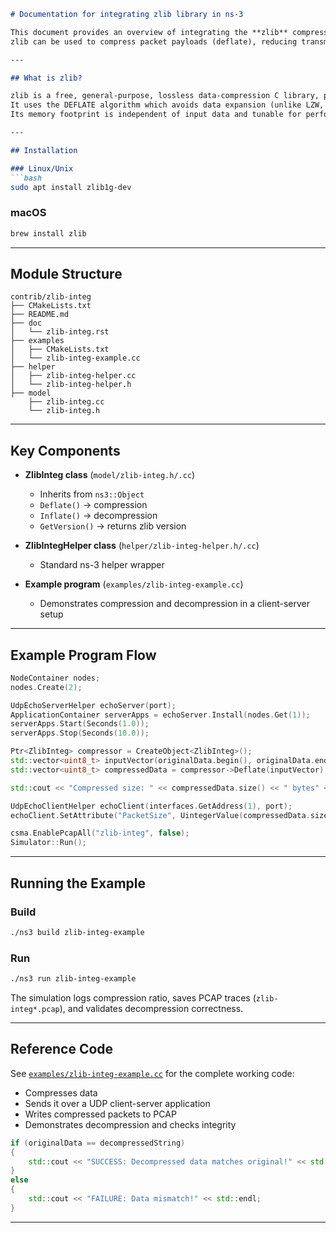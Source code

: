 ````markdown
# Documentation for integrating zlib library in ns-3

This document provides an overview of integrating the **zlib** compression library into **ns-3**.  
zlib can be used to compress packet payloads (deflate), reducing transmission delay and latency.

---

## What is zlib?

zlib is a free, general-purpose, lossless data-compression C library, portable across platforms and not covered by patents.  
It uses the DEFLATE algorithm which avoids data expansion (unlike LZW, which can enlarge data in extreme cases).  
Its memory footprint is independent of input data and tunable for performance vs. compression ratio.

---

## Installation

### Linux/Unix
```bash
sudo apt install zlib1g-dev
````

### macOS

```bash
brew install zlib
```

---

## Module Structure

```
contrib/zlib-integ
├── CMakeLists.txt
├── README.md
├── doc
│   └── zlib-integ.rst
├── examples
│   ├── CMakeLists.txt
│   └── zlib-integ-example.cc
├── helper
│   ├── zlib-integ-helper.cc
│   └── zlib-integ-helper.h
├── model
    ├── zlib-integ.cc
    └── zlib-integ.h
```

---

## Key Components

* **ZlibInteg class** (`model/zlib-integ.h/.cc`)

  * Inherits from `ns3::Object`
  * `Deflate()` → compression
  * `Inflate()` → decompression
  * `GetVersion()` → returns zlib version

* **ZlibIntegHelper class** (`helper/zlib-integ-helper.h/.cc`)

  * Standard ns-3 helper wrapper

* **Example program** (`examples/zlib-integ-example.cc`)

  * Demonstrates compression and decompression in a client-server setup

---

## Example Program Flow

```cpp
NodeContainer nodes;
nodes.Create(2);

UdpEchoServerHelper echoServer(port);
ApplicationContainer serverApps = echoServer.Install(nodes.Get(1));
serverApps.Start(Seconds(1.0));
serverApps.Stop(Seconds(10.0));

Ptr<ZlibInteg> compressor = CreateObject<ZlibInteg>();
std::vector<uint8_t> inputVector(originalData.begin(), originalData.end());
std::vector<uint8_t> compressedData = compressor->Deflate(inputVector);

std::cout << "Compressed size: " << compressedData.size() << " bytes" << std::endl;

UdpEchoClientHelper echoClient(interfaces.GetAddress(1), port);
echoClient.SetAttribute("PacketSize", UintegerValue(compressedData.size()));

csma.EnablePcapAll("zlib-integ", false);
Simulator::Run();
```

---

## Running the Example

### Build

```bash
./ns3 build zlib-integ-example
```

### Run

```bash
./ns3 run zlib-integ-example
```

The simulation logs compression ratio, saves PCAP traces (`zlib-integ*.pcap`), and validates decompression correctness.

---

## Reference Code

See [`examples/zlib-integ-example.cc`](examples/zlib-integ-example.cc) for the complete working code:

* Compresses data
* Sends it over a UDP client-server application
* Writes compressed packets to PCAP
* Demonstrates decompression and checks integrity

```cpp
if (originalData == decompressedString)
{
    std::cout << "SUCCESS: Decompressed data matches original!" << std::endl;
}
else
{
    std::cout << "FAILURE: Data mismatch!" << std::endl;
}
```

---

```
```
